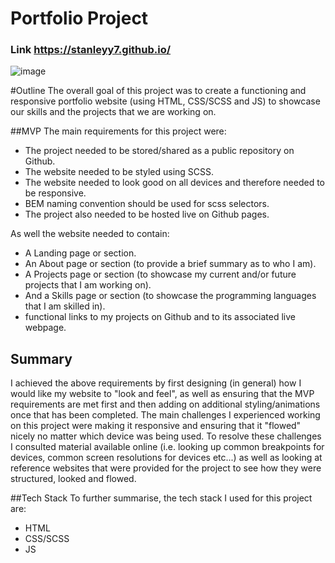 # Portfolio Project

### Link https://stanleyy7.github.io/

![image](https://user-images.githubusercontent.com/119549394/207509489-d24f9110-d557-42fe-90ba-303f636ebb6d.png)

#Outline
The overall goal of this project was to create a functioning and responsive portfolio website (using HTML, CSS/SCSS and JS) to showcase our skills and the projects that we are working on.

##MVP
The main requirements for this project were:
- The project needed to be stored/shared as a public repository on Github.
- The website needed to be styled using SCSS.
- The website needed to look good on all devices and therefore needed to be responsive.
- BEM naming convention should be used for scss selectors.
- The project also needed to be hosted live on Github pages. 

As well the website needed to contain:
- A Landing page or section.
- An About page or section (to provide a brief summary as to who I am).
- A Projects page or section (to showcase my current and/or future projects that I am working on).
- And a Skills page or section (to showcase the programming languages that I am skilled in).
- functional links to my projects on Github and to its associated live webpage. 

## Summary 
I achieved the above requirements by first designing (in general) how I would like my website to "look and feel", as well as ensuring that the MVP requirements are met first and then adding on additional styling/animations once that has been completed. The main challenges I experienced working on this project were making it responsive and ensuring that it "flowed" nicely no matter which device was being used. To resolve these challenges I consulted material available online (i.e. looking up common breakpoints for devices, common screen resolutions for devices etc...) as well as looking at reference websites that were provided for the project to see how they were structured, looked and flowed.

##Tech Stack
To further summarise, the tech stack I used for this project are:
- HTML
- CSS/SCSS
- JS
